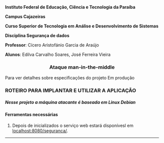 **Instituto Federal de Educação, Ciência e Tecnologia da Paraíba**

**Campus Cajazeiras**

**Curso Superior de Tecnologia em Análise e Desenvolvimento de Sistemas**

**Disciplina Segurança de dados**

**Professor**: 	Cícero Aristofánio Garcia de Araújo

**Alunos**: Edilva Carvalho Soares, José Ferreira Vieira

<h3 align="center">
  Ataque man-in-the-middle
</h3>

Para ver detalhes sobre especificações do projeto
 Em produção



### ROTEIRO PARA IMPLANTAR E UTILIZAR A APLICAÇÃO
<h5> Nesse projeto a máquina atacante é baseada em Linux Debian</h5>
 
#### Ferramentas necessárias




1. Depois de inicializados o serviço web estará disponívesl em [localhost:8080/seguranca/](http://localhost:8080/seguranca/).

<hr>

 
